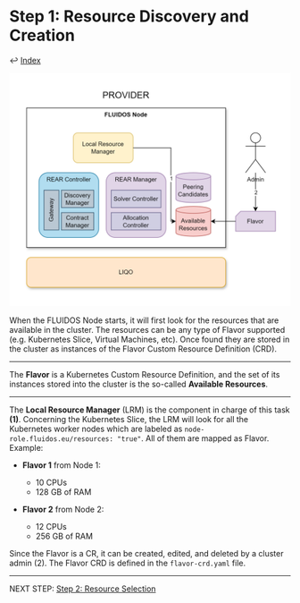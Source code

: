# Step 1: Resource Discovery and Creation

&#8617; [Index](../../two_nodes.md)

![Step 1 flowchart](../../../images/workflows/steps/Workflow-01-ResourceDetection.drawio.png)

When the FLUIDOS Node starts, it will first look for the resources that are available in the cluster. The resources can be any type of Flavor supported (e.g. Kubernetes Slice, Virtual Machines, etc). Once found they are stored in the cluster as instances of the Flavor Custom Resource Definition (CRD).

---
The **Flavor** is a Kubernetes Custom Resource Definition, and the set of its instances stored into the cluster is the so-called **Available Resources**.

---
The **Local Resource Manager** (LRM) is the component in charge of this task **(1)**. Concerning the Kubernetes Slice, the LRM will look for all the Kubernetes worker nodes which are labeled as `node-role.fluidos.eu/resources: "true"`. All of them are mapped as Flavor. Example:

- **Flavor 1** from Node 1:
  - 10 CPUs
  - 128 GB of RAM
  
- **Flavor 2** from Node 2:
  - 12 CPUs
  - 256 GB of RAM

Since the Flavor is a CR, it can be created, edited, and deleted by a cluster admin (2). The Flavor CRD is defined in the `flavor-crd.yaml` file.

---
NEXT STEP: [Step 2: Resource Selection](./02_intent_creation.md)
